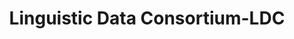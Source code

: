 ---
title: "Linguistic Data Consortium-LDC"

categories: ['']

tags: ['Linguistic', 'Data', 'Consortium', 'LDC']

arwords: 'اتحاد البيانات اللغوية'

arexps: []

enwords: ['Linguistic Data Consortium-LDC']

enexps: []

arlexicons: 'أ'

enlexicons: 'L'

authors: ['Ruqayya Roshdy']

translators: ['']

citations: 'مقدمة في حوسبة اللغة العربية'

sources: 'مركز الملك عبدالله بن عبدالعزيز الدولي لخدمة اللغة العربية'

word: "true"

slug: ""
---